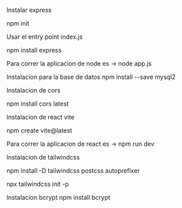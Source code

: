 Instalar express

npm init

Usar el entry point index.js
  
npm install express
  
Para correr la aplicacion de node es -> node app.js 

Instalacion para la base de datos
npm install --save mysql2

Instalacion de cors

npm install cors latest

Instalacion de react vite

npm create vite@latest

Para correr la aplicacion de react es -> npm run dev

Instalacion de tailwindcss

npm install -D tailwindcss postcss autoprefixer

npx tailwindcss init -p

Instalacion bcrypt
npm install bcrypt
